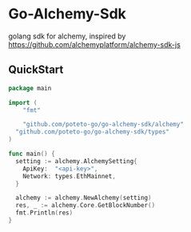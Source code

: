 # Go-Alchemy-Sdk

golang sdk for alchemy, inspired by https://github.com/alchemyplatform/alchemy-sdk-js

## QuickStart

```go
package main

import (
	"fmt"

	"github.com/poteto-go/go-alchemy-sdk/alchemy"
  "github.com/poteto-go/go-alchemy-sdk/types"
)

func main() {
  setting := alchemy.AlchemySetting{
    ApiKey:  "<api-key>",
    Network: types.EthMainnet,
  }

  alchemy := alchemy.NewAlchemy(setting)
  res, _ := alchemy.Core.GetBlockNumber()
  fmt.Println(res)
}
```
